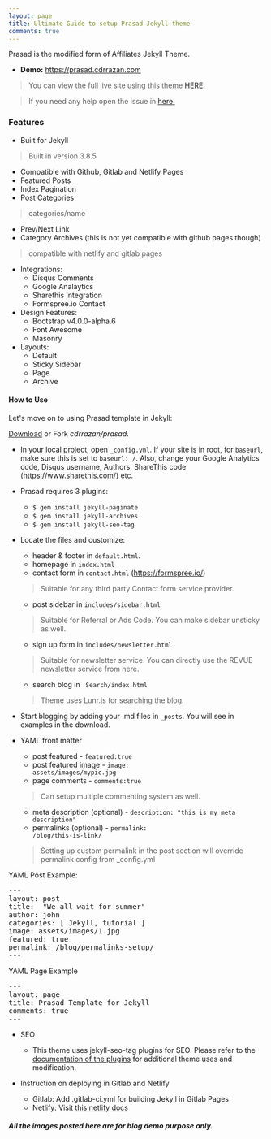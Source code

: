 ```yaml
---
layout: page
title: Ultimate Guide to setup Prasad Jekyll theme
comments: true
---
```


Prasad is the modified form of Affiliates Jekyll Theme.

- **Demo:** https://prasad.cdrrazan.com

>You can view the full live site using this theme <a href="https://cdrrazan.com" target="_blank">
>HERE.</a> <br>

>If you need any help open the issue in <a href="https://github.com/cdrrazan/prasad/issues/new"
>target="_blank"> here.</a>


<h3> Features </h3>

- Built for Jekyll
> Built in version 3.8.5
- Compatible with Github, Gitlab and Netlify Pages
- Featured Posts
- Index Pagination
- Post Categories
> categories/name
- Prev/Next Link
- Category Archives (this is not yet compatible with github pages though)
> compatible with netlify and gitlab pages
- Integrations:
    - Disqus Comments
    - Google Analaytics
    - Sharethis Integration
    - Formspree.io Contact
- Design Features:
    - Bootstrap v4.0.0-alpha.6
    - Font Awesome
    - Masonry
- Layouts:
    - Default
    - Sticky Sidebar
    - Page
    - Archive

#### How to Use

Let's move on to using Prasad template in Jekyll:

[Download](https://github.com/cdrrazan/prasad/archive/master.zip) or Fork *cdrrazan/prasad*.
- In your local project, open <code>_config.yml</code>. If your site is in root, for <code>baseurl</code>, make sure this is set to <code>baseurl: /</code>. Also, change your Google Analytics code, Disqus username, Authors, ShareThis code (https://www.sharethis.com/) etc.

- Prasad requires 3 plugins:
    - <code>$ gem install jekyll-paginate</code>
    - <code>$ gem install jekyll-archives</code>
    - <code>$ gem install jekyll-seo-tag</code>

- Locate the files and customize:
    - header & footer in <code>default.html</code>.
    - homepage in <code>index.html</code>
    - contact form in <code>contact.html</code> (https://formspree.io/)
     > Suitable for any third party Contact form service provider.
    - post sidebar in <code>includes/sidebar.html</code>
     > Suitable for Referral or Ads Code. You can make sidebar unsticky as well.
    - sign up form in <code>includes/newsletter.html</code>
    > Suitable for newsletter service. You can directly use the REVUE newsletter service from here.
    - search blog in <code> Search/index.html </code>
    > Theme uses Lunr.js for searching the blog.

- Start blogging by adding your .md files in <code>_posts</code>. You will see in examples in the download.
- YAML front matter
    - post featured - <code>featured:true</code>
    - post featured image - <code>image: assets/images/mypic.jpg</code>
    - page comments - <code>comments:true</code>
    > Can setup multiple commenting system as well.
    - meta description (optional) - <code>description: "this is my meta description"</code>
    - permalinks (optional) - <code>permalink: /blog/this-is-link/</code>
    > Setting up custom permalink in the post section will override permalink config from _config.yml

YAML Post Example:
<pre class="highlight">
---
layout: post
title:  "We all wait for summer"
author: john
categories: [ Jekyll, tutorial ]
image: assets/images/1.jpg
featured: true
permalink: /blog/permalinks-setup/
---
</pre>


YAML Page Example
<pre class="highlight">
---
layout: page
title: Prasad Template for Jekyll
comments: true
---
</pre>

- SEO
  - This theme uses jekyll-seo-tag plugins for SEO. Please refer to the [documentation of the plugins](https://github.com/jekyll/jekyll-seo-tag/blob/master/docs/usage.md) for additional theme uses and modification.

 - Instruction on deploying in Gitlab and Netlify
    - Gitlab: Add .gitlab-ci.yml for building Jekyll in Gitlab Pages
    - Netlify: Visit [this netlify docs](https://www.netlify.com/blog/2015/10/28/a-step-by-step-guide-jekyll-3.0-on-netlify/)

<h5> All the images posted here are for blog demo purpose only. </h5>
